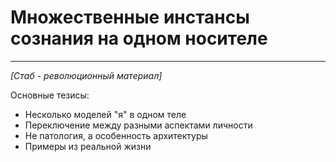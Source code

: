 # Множественные инстансы сознания на одном носителе

---

*[Стаб - революционный материал]*

Основные тезисы:
- Несколько моделей "я" в одном теле
- Переключение между разными аспектами личности
- Не патология, а особенность архитектуры
- Примеры из реальной жизни